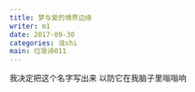 ```yaml
---
title: 梦与爱的境界边缘
writer: m1
date: 2017-09-30
categories: 浊shi
main: 垃圾诗011
---
```


我决定把这个名字写出来
以防它在我脑子里嗡嗡响